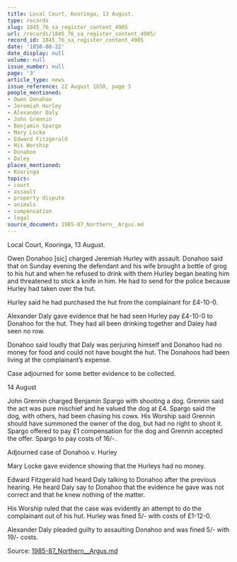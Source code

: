 ```yaml
---
title: Local Court, Kooringa, 13 August.
type: records
slug: 1845_76_sa_register_content_4905
url: /records/1845_76_sa_register_content_4905/
record_id: 1845_76_sa_register_content_4905
date: '1850-08-22'
date_display: null
volume: null
issue_number: null
page: '3'
article_type: news
issue_reference: 22 August 1850, page 3
people_mentioned:
- Owen Donahoo
- Jeremiah Hurley
- Alexander Daly
- John Grennin
- Benjamin Spargo
- Mary Locke
- Edward Fitzgerald
- His Worship
- Donahoo
- Daley
places_mentioned:
- Kooringa
topics:
- court
- assault
- property dispute
- animals
- compensation
- legal
source_document: 1985-87_Northern__Argus.md
---
```


Local Court, Kooringa, 13 August.

Owen Donahoo [sic] charged Jeremiah Hurley with assault.  Donahoo said that on Sunday evening the defendant and his wife brought a bottle of grog to his hut and when he refused to drink with them Hurley began beating him and threatened to stick a knife in him.  He had to send for the police because Hurley had taken over the hut.

Hurley said he had purchased the hut from the complainant for £4-10-0.

Alexander Daly gave evidence that he had seen Hurley pay £4-10-0 to Donahoo for the hut.  They had all been drinking together and Daley had seen no row.

Donahoo said loudly that Daly was perjuring himself and Donahoo had no money for food and could not have bought the hut.  The Donahoos had been living at the complainant’s expense.

Case adjourned for some better evidence to be collected.

14 August

John Grennin charged Benjamin Spargo with shooting a dog.  Grennin said the act was pure mischief and he valued the dog at £4.  Spargo said the dog, with others, had been chasing his cows.  His Worship said Grennin should have summoned the owner of the dog, but had no right to shoot it.  Spargo offered to pay £1 compensation for the dog and Grennin accepted the offer.  Spargo to pay costs of 16/-.

Adjourned case of Donahoo v. Hurley

Mary Locke gave evidence showing that the Hurleys had no money.

Edward Fitzgerald had heard Daly talking to Donahoo after the previous hearing.  He heard Daly say to Donahoo that the evidence he gave was not correct and that he knew nothing of the matter.

His Worship ruled that the case was evidently an attempt to do the complainant out of his hut.  Hurley was fined 5/- with costs of £1-12-0.

Alexander Daly pleaded guilty to assaulting Donahoo and was fined 5/- with 19/- costs.

Source: [1985-87_Northern__Argus.md](/downloads/markdown/1985-87_Northern__Argus.md)
